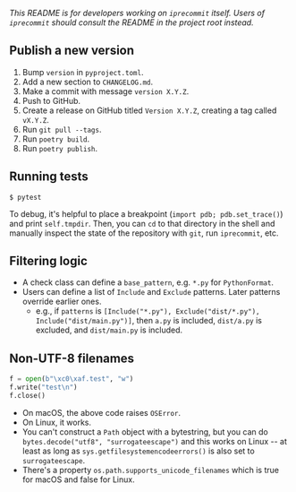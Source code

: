 *This README is for developers working on `iprecommit` itself. Users of `iprecommit` should consult the README in the project root instead.*

## Publish a new version
1. Bump `version` in `pyproject.toml`.
2. Add a new section to `CHANGELOG.md`.
3. Make a commit with message `version X.Y.Z`.
4. Push to GitHub.
5. Create a release on GitHub titled `Version X.Y.Z`, creating a tag called `vX.Y.Z`.
6. Run `git pull --tags`.
7. Run `poetry build`.
8. Run `poetry publish`.

## Running tests
```shell
$ pytest
```

To debug, it's helpful to place a breakpoint (`import pdb; pdb.set_trace()`) and print `self.tmpdir`. Then, you can `cd` to that directory in the shell and manually inspect the state of the repository with `git`, run `iprecommit`, etc.

## Filtering logic
- A check class can define a `base_pattern`, e.g. `*.py` for `PythonFormat`.
- Users can define a list of `Include` and `Exclude` patterns. Later patterns override earlier ones.
  - e.g., if `patterns` is `[Include("*.py"), Exclude("dist/*.py"), Include("dist/main.py")]`, then
    `a.py` is included, `dist/a.py` is excluded, and `dist/main.py` is included.

## Non-UTF-8 filenames
```python
f = open(b"\xc0\xaf.test", "w")
f.write("test\n")
f.close()
```

- On macOS, the above code raises `OSError`.
- On Linux, it works.
- You can't construct a `Path` object with a bytestring, but you can do `bytes.decode("utf8", "surrogateescape")` and this works on Linux -- at least as long as `sys.getfilesystemencodeerrors()` is also set to `surrogateescape`.
- There's a property `os.path.supports_unicode_filenames` which is true for macOS and false for Linux.
